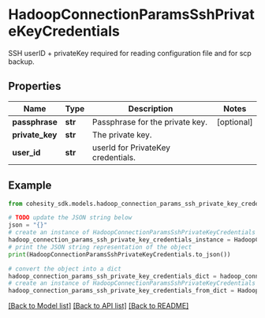 # HadoopConnectionParamsSshPrivateKeyCredentials

SSH  userID + privateKey required for reading configuration file and for scp backup.

## Properties

Name | Type | Description | Notes
------------ | ------------- | ------------- | -------------
**passphrase** | **str** | Passphrase for the private key. | [optional] 
**private_key** | **str** | The private key. | 
**user_id** | **str** | userId for PrivateKey credentials. | 

## Example

```python
from cohesity_sdk.models.hadoop_connection_params_ssh_private_key_credentials import HadoopConnectionParamsSshPrivateKeyCredentials

# TODO update the JSON string below
json = "{}"
# create an instance of HadoopConnectionParamsSshPrivateKeyCredentials from a JSON string
hadoop_connection_params_ssh_private_key_credentials_instance = HadoopConnectionParamsSshPrivateKeyCredentials.from_json(json)
# print the JSON string representation of the object
print(HadoopConnectionParamsSshPrivateKeyCredentials.to_json())

# convert the object into a dict
hadoop_connection_params_ssh_private_key_credentials_dict = hadoop_connection_params_ssh_private_key_credentials_instance.to_dict()
# create an instance of HadoopConnectionParamsSshPrivateKeyCredentials from a dict
hadoop_connection_params_ssh_private_key_credentials_from_dict = HadoopConnectionParamsSshPrivateKeyCredentials.from_dict(hadoop_connection_params_ssh_private_key_credentials_dict)
```
[[Back to Model list]](../README.md#documentation-for-models) [[Back to API list]](../README.md#documentation-for-api-endpoints) [[Back to README]](../README.md)


